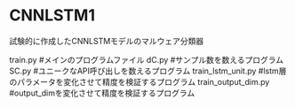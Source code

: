 # CNNLSTM1
試験的に作成したCNNLSTMモデルのマルウェア分類器

train.py             #メインのプログラムファイル
dC.py                #サンプル数を数えるプログラム
SC.py                #ユニークなAPI呼び出しを数えるプログラム
train_lstm_unit.py   #lstm層のパラメータを変化させて精度を検証するプログラム
train_output_dim.py  #output_dimを変化させて精度を検証するプログラム

